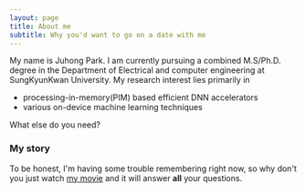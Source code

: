 ```yaml
---
layout: page
title: About me
subtitle: Why you'd want to go on a date with me
---
```


My name is Juhong Park. 
I am currently pursuing a combined M.S/Ph.D. degree in the Department of Electrical and computer engineering at SungKyunKwan University. 
My research interest lies primarily in

- processing-in-memory(PIM) based efficient DNN accelerators
- various on-device machine learning techniques

What else do you need?

### My story

To be honest, I'm having some trouble remembering right now, so why don't you just watch [my movie](https://en.wikipedia.org/wiki/The_Princess_Bride_%28film%29) and it will answer **all** your questions.
